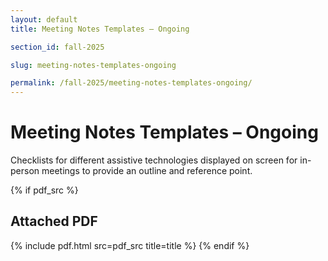 ```yaml
---
layout: default
title: Meeting Notes Templates – Ongoing

section_id: fall-2025

slug: meeting-notes-templates-ongoing

permalink: /fall-2025/meeting-notes-templates-ongoing/
---
```


# Meeting Notes Templates – Ongoing

Checklists for different assistive technologies displayed on screen for in-person meetings to provide an outline and reference point.



{% if pdf_src %}
## Attached PDF
{% include pdf.html src=pdf_src title=title %}
{% endif %}

